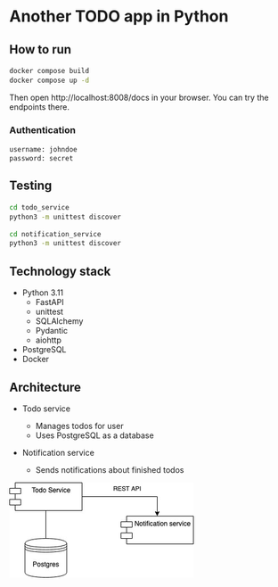 # Another TODO app in Python

## How to run

```bash
docker compose build
docker compose up -d
```

Then open http://localhost:8008/docs in your browser. You can try the endpoints there.

### Authentication

```
username: johndoe
password: secret
```

## Testing

```bash
cd todo_service
python3 -m unittest discover
```

```bash
cd notification_service
python3 -m unittest discover
```

## Technology stack

- Python 3.11
  - FastAPI
  - unittest
  - SQLAlchemy
  - Pydantic
  - aiohttp
- PostgreSQL
- Docker

## Architecture

- Todo service

  - Manages todos for user
  - Uses PostgreSQL as a database

- Notification service

  - Sends notifications about finished todos

![Architecture](another_todo_app_architecture.jpg)
